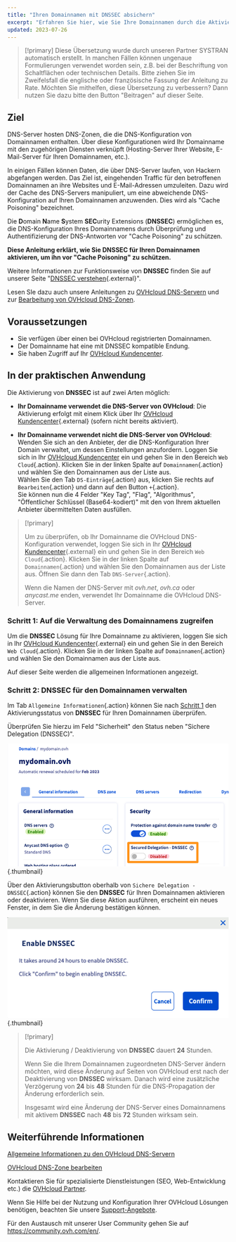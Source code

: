 ```yaml
---
title: "Ihren Domainnamen mit DNSSEC absichern"
excerpt: "Erfahren Sie hier, wie Sie Ihre Domainnamen durch die Aktivierung von DNSSEC vor Cache Poisoning schützen können"
updated: 2023-07-26
---
```


> [!primary]
> Diese Übersetzung wurde durch unseren Partner SYSTRAN automatisch erstellt. In manchen Fällen können ungenaue Formulierungen verwendet worden sein, z.B. bei der Beschriftung von Schaltflächen oder technischen Details. Bitte ziehen Sie im Zweifelsfall die englische oder französische Fassung der Anleitung zu Rate. Möchten Sie mithelfen, diese Übersetzung zu verbessern? Dann nutzen Sie dazu bitte den Button "Beitragen" auf dieser Seite.
>

## Ziel 

DNS-Server hosten DNS-Zonen, die die DNS-Konfiguration von Domainnamen enthalten. Über diese Konfigurationen wird Ihr Domainname mit den zugehörigen Diensten verknüpft (Hosting-Server Ihrer Website, E-Mail-Server für Ihren Domainnamen, etc.).

In einigen Fällen können Daten, die über DNS-Server laufen, von Hackern abgefangen werden. Das Ziel ist, eingehenden Traffic für den betroffenen Domainnamen an ihre Websites und E-Mail-Adressen umzuleiten. Dazu wird der Cache des DNS-Servers manipuliert, um eine abweichende DNS-Konfiguration auf Ihren Domainnamen anzuwenden. Dies wird als "Cache Poisoning" bezeichnet. 

Die **D**omain **N**ame **S**ystem **SEC**urity Extensions (**DNSSEC**) ermöglichen es, die DNS-Konfiguration Ihres Domainnamens durch Überprüfung und Authentifizierung der DNS-Antworten vor "Cache Poisoning" zu schützen.

**Diese Anleitung erklärt, wie Sie DNSSEC für Ihren Domainnamen aktivieren, um ihn vor "Cache Poisoning" zu schützen.**

Weitere Informationen zur Funktionsweise von **DNSSEC** finden Sie auf unserer Seite "[DNSSEC verstehen](/links/web/domains-dnssec){.external}".

Lesen SIe dazu auch unsere Anleitungen zu [OVHcloud DNS-Servern](/pages/web_cloud/domains/dns_server_general_information) und zur [Bearbeitung von OVHcloud DNS-Zonen](/pages/web_cloud/domains/dns_zone_edit).

## Voraussetzungen

- Sie verfügen über einen bei OVHcloud registrierten Domainnamen.
- Der Domainname hat eine mit DNSSEC kompatible Endung.
- Sie haben Zugriff auf Ihr [OVHcloud Kundencenter](/links/manager).

## In der praktischen Anwendung

Die Aktivierung von **DNSSEC** ist auf zwei Arten möglich:

- **Ihr Domainname verwendet die DNS-Server von OVHcloud**: Die Aktivierung erfolgt mit einem Klick über Ihr [OVHcloud Kundencenter](/links/manager){.external} (sofern nicht bereits aktiviert).

- **Ihr Domainname verwendet nicht die DNS-Server von OVHcloud**: Wenden Sie sich an den Anbieter, der die DNS-Konfiguration Ihrer Domain verwaltet, um dessen Einstellungen anzufordern. Loggen Sie sich in Ihr [OVHcloud Kundencenter](/links/manager) ein und gehen Sie in den Bereich `Web Cloud`{.action}. Klicken Sie in der linken Spalte auf `Domainnamen`{.action} und wählen Sie den Domainnamen aus der Liste aus.</br>
Wählen Sie den Tab `DS-Einträge`{.action} aus, klicken Sie rechts auf `Bearbeiten`{.action} und dann auf den Button `+`{.action}.</br>
Sie können nun die 4 Felder "Key Tag", "Flag", "Algorithmus", "Öffentlicher Schlüssel (Base64-kodiert)" mit den von Ihrem aktuellen Anbieter übermittelten Daten ausfüllen.

> [!primary]
>
> Um zu überprüfen, ob Ihr Domainname die OVHcloud DNS-Konfiguration verwendet, loggen Sie sich in Ihr [OVHcloud Kundencenter](/links/manager){.external} ein und gehen Sie in den Bereich `Web Cloud`{.action}. Klicken Sie in der linken Spalte auf `Domainnamen`{.action} und wählen Sie den Domainnamen aus der Liste aus. Öffnen Sie dann den Tab `DNS-Server`{.action}.
>
> Wenn die Namen der DNS-Server mit *ovh.net*, *ovh.ca* oder *anycast.me* enden, verwendet Ihr Domainname die OVHcloud DNS-Server.
>

### Schritt 1: Auf die Verwaltung des Domainnamens zugreifen <a name="step1"></a>

Um die **DNSSEC** Lösung für Ihre Domainname zu aktivieren, loggen Sie sich in Ihr [OVHcloud Kundencenter](/links/manager){.external} ein und gehen Sie in den Bereich `Web Cloud`{.action}. Klicken Sie in der linken Spalte auf `Domainnamen`{.action} und wählen Sie den Domainnamen aus der Liste aus.

Auf dieser Seite werden die allgemeinen Informationen angezeigt. 

### Schritt 2: DNSSEC für den Domainnamen verwalten

Im Tab `Allgemeine Informationen`{.action} können Sie nach [Schritt 1](#step1) den Aktivierungsstatus von **DNSSEC** für Ihren Domainnamen überprüfen.

Überprüfen Sie hierzu im Feld "Sicherheit" den Status neben "Sichere Delegation (DNSSEC)".

![DNSSEC](images/activate-dnssec.png){.thumbnail}

Über den Aktivierungsbutton oberhalb von `Sichere Delegation - DNSSEC`{.action} können Sie den **DNSSEC** für Ihren Domainnamen aktivieren oder deaktivieren. Wenn Sie diese Aktion ausführen, erscheint ein neues Fenster, in dem Sie die Änderung bestätigen können.

![DNSSEC](images/activate-dnssec-confirmation.png){.thumbnail}

> [!primary]
>
> Die Aktivierung / Deaktivierung von **DNSSEC** dauert **24** Stunden.
>
> Wenn Sie die Ihrem Domainnamen zugeordneten DNS-Server ändern möchten, wird diese Änderung auf Seiten von OVHcloud erst nach der Deaktivierung von **DNSSEC** wirksam. Danach wird eine zusätzliche Verzögerung von **24** bis **48** Stunden für die DNS-Propagation der Änderung erforderlich sein.
>
> Insgesamt wird eine Änderung der DNS-Server eines Domainnamens mit aktivem **DNSSEC** nach **48** bis **72** Stunden wirksam sein.
>

## Weiterführende Informationen

[Allgemeine Informationen zu den OVHcloud DNS-Servern](/pages/web_cloud/domains/dns_server_general_information)

[OVHcloud DNS-Zone bearbeiten](/pages/web_cloud/domains/dns_zone_edit)

Kontaktieren Sie für spezialisierte Dienstleistungen (SEO, Web-Entwicklung etc.) die [OVHcloud Partner](/links/partner).

Wenn Sie Hilfe bei der Nutzung und Konfiguration Ihrer OVHcloud Lösungen benötigen, beachten Sie unsere [Support-Angebote](/links/support).

Für den Austausch mit unserer User Community gehen Sie auf <https://community.ovh.com/en/>.